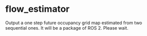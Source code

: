 # flow_estimator

Output a one step future occupancy grid map estimated from two sequential ones.
It will be a package of ROS 2. Please wait.


